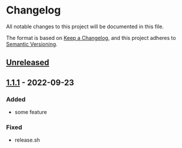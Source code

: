 # Changelog
All notable changes to this project will be documented in this file.

The format is based on [Keep a Changelog](https://keepachangelog.com/en/1.0.0/),
and this project adheres to [Semantic Versioning](https://semver.org/spec/v2.0.0.html).

## [Unreleased]

## [1.1.1] - 2022-09-23
### Added
- some feature

### Fixed
- release.sh

[Unreleased]: https://github.com/MrGlitchByte/eccentrist/compare/v1.1.1...HEAD
[1.1.1]: https://github.com/MrGlitchByte/eccentrist/releases/tag/v1.1.1
